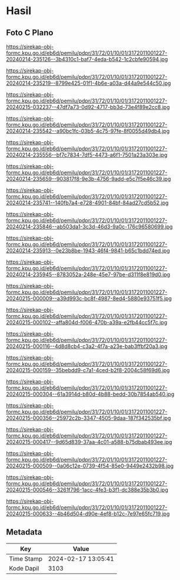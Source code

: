 # Hasil

## Foto C Plano

https://sirekap-obj-formc.kpu.go.id/eb6d/pemilu/pdpr/31/72/01/10/01/3172011001227-20240214-235126--3b4310c1-baf7-4eda-b542-1c2cbfe90594.jpg

https://sirekap-obj-formc.kpu.go.id/eb6d/pemilu/pdpr/31/72/01/10/01/3172011001227-20240214-235219--8799e425-01f1-4b6e-a03a-d44a9e544c50.jpg

https://sirekap-obj-formc.kpu.go.id/eb6d/pemilu/pdpr/31/72/01/10/01/3172011001227-20240215-032237--47df7a73-0d92-4717-bb3d-73e4f89e2cc8.jpg

https://sirekap-obj-formc.kpu.go.id/eb6d/pemilu/pdpr/31/72/01/10/01/3172011001227-20240214-235542--a90bc1fc-03b5-4c75-97fe-8f0055d49db4.jpg

https://sirekap-obj-formc.kpu.go.id/eb6d/pemilu/pdpr/31/72/01/10/01/3172011001227-20240214-235556--bf7c7834-7df5-4473-a6f1-7501a23a303e.jpg

https://sirekap-obj-formc.kpu.go.id/eb6d/pemilu/pdpr/31/72/01/10/01/3172011001227-20240214-235659--903817f8-9e3b-4756-9add-e5c7f5e46c39.jpg

https://sirekap-obj-formc.kpu.go.id/eb6d/pemilu/pdpr/31/72/01/10/01/3172011001227-20240214-235741--140fb7a4-e728-4901-84bf-84ad27cd5b52.jpg

https://sirekap-obj-formc.kpu.go.id/eb6d/pemilu/pdpr/31/72/01/10/01/3172011001227-20240214-235846--ab503da1-3c3d-46d3-9a0c-176c96580699.jpg

https://sirekap-obj-formc.kpu.go.id/eb6d/pemilu/pdpr/31/72/01/10/01/3172011001227-20240214-235913--0e23b8be-1943-46f4-9841-b65c1bdd74ed.jpg

https://sirekap-obj-formc.kpu.go.id/eb6d/pemilu/pdpr/31/72/01/10/01/3172011001227-20240214-235945--8783052a-248e-45e7-97be-d311f8e819d0.jpg

https://sirekap-obj-formc.kpu.go.id/eb6d/pemilu/pdpr/31/72/01/10/01/3172011001227-20240215-000009--a39d993c-bc8f-4987-8ed4-5880e93751f5.jpg

https://sirekap-obj-formc.kpu.go.id/eb6d/pemilu/pdpr/31/72/01/10/01/3172011001227-20240215-000102--affa804d-f006-470b-a39a-e2fb44cc5f7c.jpg

https://sirekap-obj-formc.kpu.go.id/eb6d/pemilu/pdpr/31/72/01/10/01/3172011001227-20240215-000116--4d8d8cb4-c3a2-4f7a-a23e-bab3ffbf20a3.jpg

https://sirekap-obj-formc.kpu.go.id/eb6d/pemilu/pdpr/31/72/01/10/01/3172011001227-20240215-000159--35bebdd9-c7a1-4ced-b2f8-2004c58f69d6.jpg

https://sirekap-obj-formc.kpu.go.id/eb6d/pemilu/pdpr/31/72/01/10/01/3172011001227-20240215-000304--61a3914d-b80d-4b88-bedd-30b7854ab540.jpg

https://sirekap-obj-formc.kpu.go.id/eb6d/pemilu/pdpr/31/72/01/10/01/3172011001227-20240215-000356--25972c2b-3347-4505-9daa-187f342535bf.jpg

https://sirekap-obj-formc.kpu.go.id/eb6d/pemilu/pdpr/31/72/01/10/01/3172011001227-20240215-000417--9d65d839-37aa-4c01-a588-b75dbab493ee.jpg

https://sirekap-obj-formc.kpu.go.id/eb6d/pemilu/pdpr/31/72/01/10/01/3172011001227-20240215-000509--0a06c12e-0739-4f54-85e0-9449e2432b98.jpg

https://sirekap-obj-formc.kpu.go.id/eb6d/pemilu/pdpr/31/72/01/10/01/3172011001227-20240215-000546--3261f796-1acc-4fe3-b3f1-dc388e35b3b0.jpg

https://sirekap-obj-formc.kpu.go.id/eb6d/pemilu/pdpr/31/72/01/10/01/3172011001227-20240215-000633--4b46d504-d90e-4ef8-b12c-7e97e65fc719.jpg


## Metadata

| Key        | Value               |
| ---------- | ------------------- |
| Time Stamp | 2024-02-17 13:05:41 |
| Kode Dapil | 3103                |



